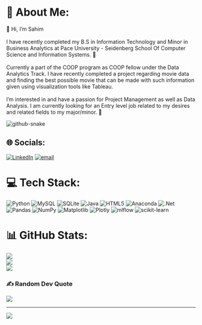 # 💫 About Me:
👋 Hi, I’m Sahim<br><br>I have recently completed my B.S in Information Technology and Minor in Business Analytics at Pace University - Seidenberg School Of Computer Science and Information Systems. 🌱<br><br>Currently a part of the COOP program as COOP fellow under the Data Analytics Track. I have recently completed a project regarding movie data and finding the best possible movie that can be made with such information given using visualization tools like Tableau.<br><br>I’m interested in and have a passion for Project Management as well as Data Analysis. I am currently looking for an Entry level job related to my desires and related fields to my major/minor. 👀

<picture>
  <source media="(prefers-color-scheme: dark)" srcset="https://raw.githubusercontent.com/SahimAhmed/SahimAhmed/output/github-snake-dark.svg" />
  <source media="(prefers-color-scheme: light)" srcset="https://raw.githubusercontent.com/SahimAhmed/SahimAhmed/output/github-snake.svg" />
  <img alt="github-snake" src="https://raw.githubusercontent.com/tobiasmeyhoefer/tobiasmeyhoefer/output/github-snake.svg" />
</picture>

## 🌐 Socials:
[![LinkedIn](https://img.shields.io/badge/LinkedIn-%230077B5.svg?logo=linkedin&logoColor=white)](https://linkedin.com/in/https://www.linkedin.com/in/sahimsahmed/) [![email](https://img.shields.io/badge/Email-D14836?logo=gmail&logoColor=white)](mailto:sahimsahmed@gmail.com) 

# 💻 Tech Stack:
![Python](https://img.shields.io/badge/python-3670A0?style=for-the-badge&logo=python&logoColor=ffdd54) ![MySQL](https://img.shields.io/badge/mysql-4479A1.svg?style=for-the-badge&logo=mysql&logoColor=white) ![SQLite](https://img.shields.io/badge/sqlite-%2307405e.svg?style=for-the-badge&logo=sqlite&logoColor=white) ![Java](https://img.shields.io/badge/java-%23ED8B00.svg?style=for-the-badge&logo=openjdk&logoColor=white) ![HTML5](https://img.shields.io/badge/html5-%23E34F26.svg?style=for-the-badge&logo=html5&logoColor=white) ![Anaconda](https://img.shields.io/badge/Anaconda-%2344A833.svg?style=for-the-badge&logo=anaconda&logoColor=white) ![.Net](https://img.shields.io/badge/.NET-5C2D91?style=for-the-badge&logo=.net&logoColor=white) ![Pandas](https://img.shields.io/badge/pandas-%23150458.svg?style=for-the-badge&logo=pandas&logoColor=white) ![NumPy](https://img.shields.io/badge/numpy-%23013243.svg?style=for-the-badge&logo=numpy&logoColor=white) ![Matplotlib](https://img.shields.io/badge/Matplotlib-%23ffffff.svg?style=for-the-badge&logo=Matplotlib&logoColor=black) ![Plotly](https://img.shields.io/badge/Plotly-%233F4F75.svg?style=for-the-badge&logo=plotly&logoColor=white) ![mlflow](https://img.shields.io/badge/mlflow-%23d9ead3.svg?style=for-the-badge&logo=numpy&logoColor=blue) ![scikit-learn](https://img.shields.io/badge/scikit--learn-%23F7931E.svg?style=for-the-badge&logo=scikit-learn&logoColor=white)
# 📊 GitHub Stats:
![](https://github-readme-stats.vercel.app/api?username=SahimAhmed&theme=default&hide_border=false&include_all_commits=false&count_private=false)<br/>
![](https://nirzak-streak-stats.vercel.app/?user=SahimAhmed&theme=default&hide_border=false)<br/>
![](https://github-readme-stats.vercel.app/api/top-langs/?username=SahimAhmed&theme=default&hide_border=false&include_all_commits=false&count_private=false&layout=compact)

### ✍️ Random Dev Quote
![](https://quotes-github-readme.vercel.app/api?type=horizontal&theme=light)

---
[![](https://visitcount.itsvg.in/api?id=SahimAhmed&icon=0&color=0)](https://visitcount.itsvg.in)

<!-- Proudly created with GPRM ( https://gprm.itsvg.in ) -->

